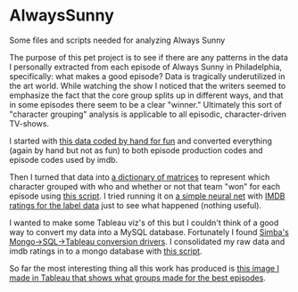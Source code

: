 # AlwaysSunny
Some files and scripts needed for analyzing Always Sunny

The purpose of this pet project is to see if there are any patterns in the data I personally extracted from each episode of Always Sunny in Philadelphia, specifically: what makes a good episode? Data is tragically underutilized in the art world. While watching the show I noticed that the writers seemed to emphasize the fact that the core group splits up in different ways, and that in some episodes there seem to be a clear "winner." Ultimately this sort of "character grouping" analysis is applicable to all episodic, character-driven TV-shows.

I started with [this data coded by hand for fun](always%20sunny%20data.txt) and converted everything (again by hand but not as fun) to both episode production codes and episode codes used by imdb.

Then I turned that data into [a dictionary of matrices](asd-i.txt) to represent which character grouped with who and whether or not that team "won" for each episode using [this script](process_always_sunny_data.py). I tried running it on [a simple neural net](neural_net_always_sunny.py) with [IMDB ratings for the label data](label_data_always_sunny.py) just to see what happened (nothing useful).

I wanted to make some Tableau viz's of this but I couldn't think of a good way to convert my data into a MySQL database. Fortunately I found [Simba's Mongo->SQL->Tableau conversion drivers](http://www.simba.com/webinar/connect-tableau-mongodb/). I consolidated my raw data and imdb ratings in to a mongo database with [this script](mongo_process_always_sunny_data.py).

So far the most interesting thing all this work has produced is [this image I made in Tableau that shows what groups made for the best episodes](best-eps.png).
